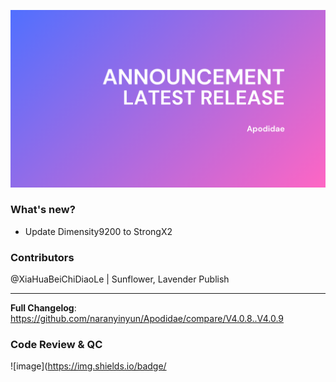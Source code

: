 ![LATEST RELEASE](https://raw.githubusercontent.com/FlowerWorks/Apodidae/main/Blue%20Minimalist%20Business%20Pitch%20Deck%20Presentation.png)
### What's new?
- Update Dimensity9200 to StrongX2
### Contributors
@XiaHuaBeiChiDiaoLe | Sunflower, Lavender Publish

---
**Full Changelog**: https://github.com/naranyinyun/Apodidae/compare/V4.0.8..V4.0.9

### Code Review & QC
![image](https://img.shields.io/badge/